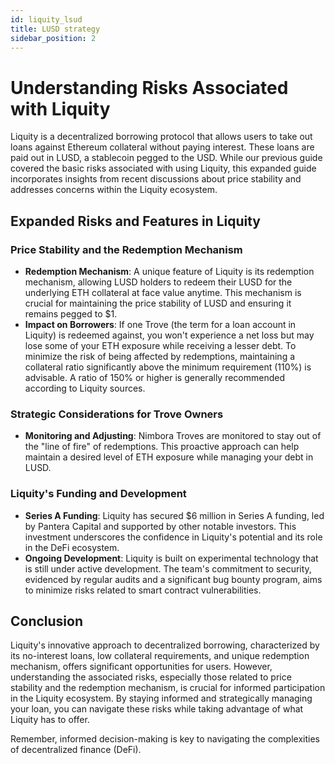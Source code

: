 ```yaml
---
id: liquity_lsud
title: LUSD strategy
sidebar_position: 2
---
```


# Understanding Risks Associated with Liquity

Liquity is a decentralized borrowing protocol that allows users to take out loans against Ethereum collateral without paying interest. These loans are paid out in LUSD, a stablecoin pegged to the USD. While our previous guide covered the basic risks associated with using Liquity, this expanded guide incorporates insights from recent discussions about price stability and addresses concerns within the Liquity ecosystem.

## Expanded Risks and Features in Liquity

### Price Stability and the Redemption Mechanism

- **Redemption Mechanism**: A unique feature of Liquity is its redemption mechanism, allowing LUSD holders to redeem their LUSD for the underlying ETH collateral at face value anytime. This mechanism is crucial for maintaining the price stability of LUSD and ensuring it remains pegged to $1.
- **Impact on Borrowers**: If one Trove (the term for a loan account in Liquity) is redeemed against, you won't experience a net loss but may lose some of your ETH exposure while receiving a lesser debt. To minimize the risk of being affected by redemptions, maintaining a collateral ratio significantly above the minimum requirement (110%) is advisable. A ratio of 150% or higher is generally recommended according to Liquity sources.

### Strategic Considerations for Trove Owners

- **Monitoring and Adjusting**: Nimbora Troves are monitored to stay out of the "line of fire" of redemptions. This proactive approach can help maintain a desired level of ETH exposure while managing your debt in LUSD.

### Liquity's Funding and Development

- **Series A Funding**: Liquity has secured $6 million in Series A funding, led by Pantera Capital and supported by other notable investors. This investment underscores the confidence in Liquity's potential and its role in the DeFi ecosystem.
- **Ongoing Development**: Liquity is built on experimental technology that is still under active development. The team's commitment to security, evidenced by regular audits and a significant bug bounty program, aims to minimize risks related to smart contract vulnerabilities.

## Conclusion

Liquity's innovative approach to decentralized borrowing, characterized by its no-interest loans, low collateral requirements, and unique redemption mechanism, offers significant opportunities for users. However, understanding the associated risks, especially those related to price stability and the redemption mechanism, is crucial for informed participation in the Liquity ecosystem. By staying informed and strategically managing your loan, you can navigate these risks while taking advantage of what Liquity has to offer.

Remember, informed decision-making is key to navigating the complexities of decentralized finance (DeFi).
